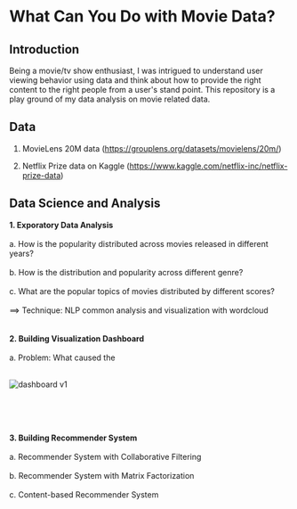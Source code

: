 # What Can You Do with Movie Data?

## Introduction

Being a movie/tv show enthusiast, I was intrigued to understand user viewing behavior using data and think about how to provide the right content to the right people from a user's stand point. This repository is a play ground of my data analysis on movie related data. 

## Data
1. MovieLens 20M data (https://grouplens.org/datasets/movielens/20m/)

2. Netflix Prize data on Kaggle (https://www.kaggle.com/netflix-inc/netflix-prize-data)


## Data Science and Analysis

**1. Exporatory Data Analysis**
<br>
<br>
a. How is the popularity distributed across movies released in different years?
<br>
<br>
b. How is the distribution and popularity across different genre?
<br>
<br>
c. What are the popular topics of movies distributed by different scores? <br>
<br>
==> Technique: NLP common analysis and visualization with wordcloud
<br>
<br>
<br>
**2. Building Visualization Dashboard**
<br>
<br>
a. Problem: What caused the 
<br>
<br>

![dashboard v1](https://github.com/Olliang/All-About-Movie-Data/blob/master/images/MovieLens_Dashboard%20v1.PNG)


<br>
<br>
<br>

**3. Building Recommender System**
<br>
<br>
a. Recommender System with Collaborative Filtering 
<br>
<br>
b. Recommender System with Matrix Factorization
<br>
<br>
c. Content-based Recommender System 
<br>
<br>


